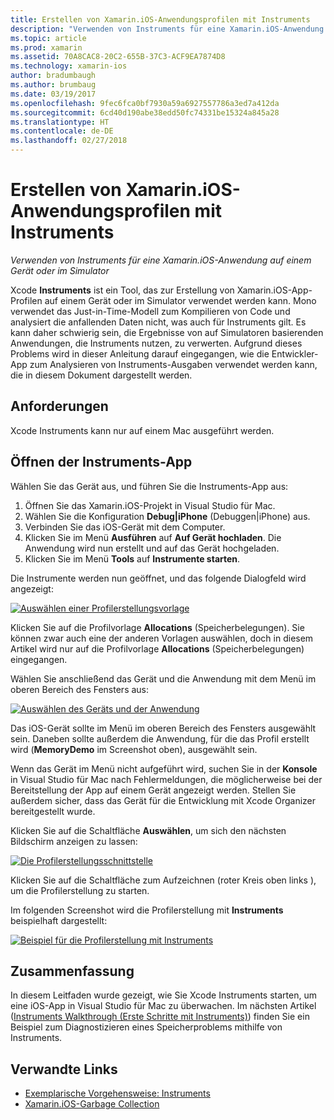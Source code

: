 ```yaml
---
title: Erstellen von Xamarin.iOS-Anwendungsprofilen mit Instruments
description: "Verwenden von Instruments für eine Xamarin.iOS-Anwendung auf einem Gerät oder im Simulator"
ms.topic: article
ms.prod: xamarin
ms.assetid: 70A8CAC8-20C2-655B-37C3-ACF9EA7874D8
ms.technology: xamarin-ios
author: bradumbaugh
ms.author: brumbaug
ms.date: 03/19/2017
ms.openlocfilehash: 9fec6fca0bf7930a59a6927557786a3ed7a412da
ms.sourcegitcommit: 6cd40d190abe38edd50fc74331be15324a845a28
ms.translationtype: HT
ms.contentlocale: de-DE
ms.lasthandoff: 02/27/2018
---
```

# <a name="profiling-xamarinios-applications-with-instruments"></a>Erstellen von Xamarin.iOS-Anwendungsprofilen mit Instruments

_Verwenden von Instruments für eine Xamarin.iOS-Anwendung auf einem Gerät oder im Simulator_

Xcode **Instruments** ist ein Tool, das zur Erstellung von Xamarin.iOS-App-Profilen auf einem Gerät oder im Simulator verwendet werden kann. Mono verwendet das Just-in-Time-Modell zum Kompilieren von Code und analysiert die anfallenden Daten nicht, was auch für Instruments gilt. Es kann daher schwierig sein, die Ergebnisse von auf Simulatoren basierenden Anwendungen, die Instruments nutzen, zu verwerten.
Aufgrund dieses Problems wird in dieser Anleitung darauf eingegangen, wie die Entwickler-App zum Analysieren von Instruments-Ausgaben verwendet werden kann, die in diesem Dokument dargestellt werden.

## <a name="requirements"></a>Anforderungen

Xcode Instruments kann nur auf einem Mac ausgeführt werden.

## <a name="opening-the-instruments-app"></a>Öffnen der Instruments-App

Wählen Sie das Gerät aus, und führen Sie die Instruments-App aus:

1.  Öffnen Sie das Xamarin.iOS-Projekt in Visual Studio für Mac.
2.  Wählen Sie die Konfiguration **Debug|iPhone** (Debuggen|iPhone) aus.
3.  Verbinden Sie das iOS-Gerät mit dem Computer.
4.  Klicken Sie im Menü **Ausführen** auf **Auf Gerät hochladen**. Die Anwendung wird nun erstellt und auf das Gerät hochgeladen.
5.  Klicken Sie im Menü **Tools** auf **Instrumente starten**.


Die Instrumente werden nun geöffnet, und das folgende Dialogfeld wird angezeigt:

 [ ![](using-instruments-to-detect-native-leaks-using-markheap-images/instruments1.png "Auswählen einer Profilerstellungsvorlage")](using-instruments-to-detect-native-leaks-using-markheap-images/instruments1.png)

Klicken Sie auf die Profilvorlage **Allocations** (Speicherbelegungen). Sie können zwar auch eine der anderen Vorlagen auswählen, doch in diesem Artikel wird nur auf die Profilvorlage **Allocations** (Speicherbelegungen) eingegangen.

Wählen Sie anschließend das Gerät und die Anwendung mit dem Menü im oberen Bereich des Fensters aus:

[ ![](using-instruments-to-detect-native-leaks-using-markheap-images/instruments2.png "Auswählen des Geräts und der Anwendung")](using-instruments-to-detect-native-leaks-using-markheap-images/instruments2.png)

Das iOS-Gerät sollte im Menü im oberen Bereich des Fensters ausgewählt sein. Daneben sollte außerdem die Anwendung, für die das Profil erstellt wird (**MemoryDemo** im Screenshot oben), ausgewählt sein.

Wenn das Gerät im Menü nicht aufgeführt wird, suchen Sie in der **Konsole** in Visual Studio für Mac nach Fehlermeldungen, die möglicherweise bei der Bereitstellung der App auf einem Gerät angezeigt werden. Stellen Sie außerdem sicher, dass das Gerät für die Entwicklung mit Xcode Organizer bereitgestellt wurde.

Klicken Sie auf die Schaltfläche **Auswählen**, um sich den nächsten Bildschirm anzeigen zu lassen:

[ ![](using-instruments-to-detect-native-leaks-using-markheap-images/instruments3.png "Die Profilerstellungsschnittstelle")](using-instruments-to-detect-native-leaks-using-markheap-images/instruments3.png)

Klicken Sie auf die Schaltfläche zum Aufzeichnen (roter Kreis oben links ), um die Profilerstellung zu starten.

Im folgenden Screenshot wird die Profilerstellung mit **Instruments** beispielhaft dargestellt:

[ ![](using-instruments-to-detect-native-leaks-using-markheap-images/instruments4.png "Beispiel für die Profilerstellung mit Instruments")](using-instruments-to-detect-native-leaks-using-markheap-images/instruments4.png)

## <a name="summary"></a>Zusammenfassung

In diesem Leitfaden wurde gezeigt, wie Sie Xcode Instruments starten, um eine iOS-App in Visual Studio für Mac zu überwachen. Im nächsten Artikel ([Instruments Walkthrough (Erste Schritte mit Instruments)](~/ios/deploy-test/walkthrough-apples-instrument.md)) finden Sie ein Beispiel zum Diagnostizieren eines Speicherproblems mithilfe von Instruments.

## <a name="related-links"></a>Verwandte Links

- [Exemplarische Vorgehensweise: Instruments](~/ios/deploy-test/walkthrough-apples-instrument.md)
- [Xamarin.iOS-Garbage Collection](https://krumelur.me/2015/04/27/xamarin-ios-the-garbage-collector-and-me/)
